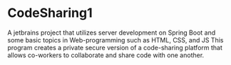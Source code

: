 # CodeSharing1
A jetbrains project that utilizes server development on Spring Boot and some basic topics in Web-programming such as HTML, CSS, and JS
This program creates a private secure version of a code-sharing platform that allows co-workers to collaborate and share code with one another.
